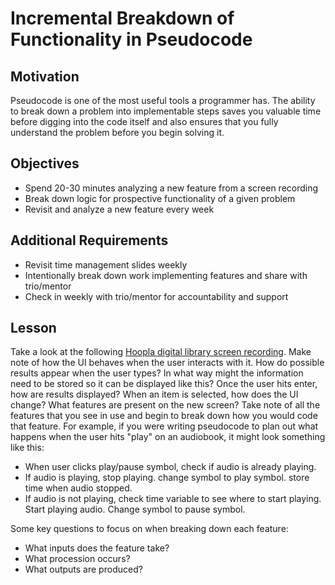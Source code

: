 # Incremental Breakdown of Functionality in Pseudocode

## Motivation
Pseudocode is one of the most useful tools a programmer has. The ability to break down a problem into implementable steps saves you valuable time before digging into the code itself and also ensures that you fully understand the problem before you begin solving it.

## Objectives
- Spend 20-30 minutes analyzing a new feature from a screen recording
- Break down logic for prospective functionality of a given problem
- Revisit and analyze a new feature every week

## Additional Requirements
- Revisit time management slides weekly
- Intentionally break down work implementing features and share with trio/mentor
- Check in weekly with trio/mentor for accountability and support

## Lesson
Take a look at the following [Hoopla digital library screen recording](https://www.dropbox.com/scl/fi/oot5swpkbiz6bvk4r0bo8/Hoopla-Digital-Screen-Recording.gif?rlkey=is70lgihzq686hcqm16lvjyu8&e=1&st=ot9djufc&dl=0). Make note of how the UI behaves when the user interacts with it. How do possible results appear when the user types? In what way might the information need to be stored so it can be displayed like this? Once the user hits enter, how are results displayed? When an item is selected, how does the UI change? What features are present on the new screen? Take note of all the features that you see in use and begin to break down how you would code that feature. For example, if you were writing pseudocode to plan out what happens when the user hits "play" on an audiobook, it might look something like this:

- When user clicks play/pause symbol, check if audio is already playing.
- If audio is playing, stop playing. change symbol to play symbol. store time when audio stopped.
- If audio is not playing, check time variable to see where to start playing. Start playing audio. Change symbol to pause symbol.

Some key questions to focus on when breaking down each feature:

- What inputs does the feature take?
- What procession occurs?
- What outputs are produced?
